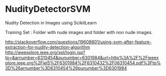 # NudityDetectorSVM
Nudity Detection in Images using ScikitLearn

Training Set : Folder with nude images and folder with non nude images.

http://stackoverflow.com/questions/19608801/using-svm-after-feature-extraction-for-nudity-detection-algorithm
http://ieeexplore.ieee.org/xpl/login.jsp?tp=&arnumber=6310454&punumber=6301984&url=http%3A%2F%2Fieeexplore.ieee.org%2Fiel5%2F6301984%2F6310432%2F06310454.pdf%3Ftp%3D%26arnumber%3D6310454%26punumber%3D6301984
